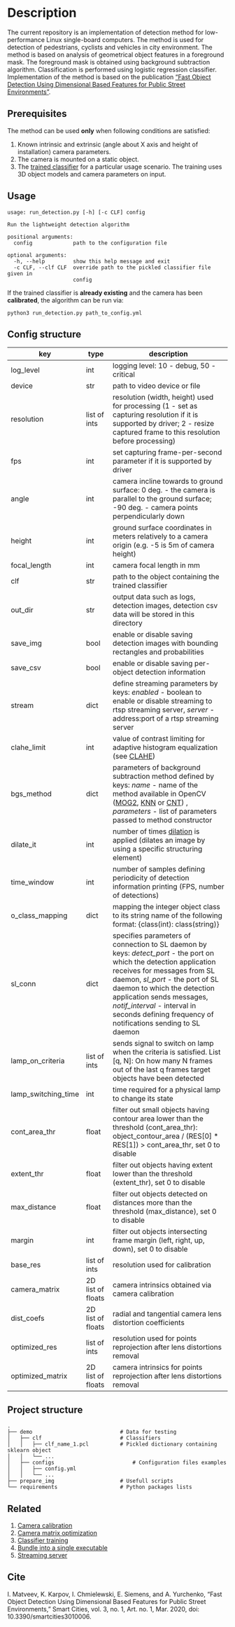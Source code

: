 # Description
The current repository is an implementation of detection method for low-performance Linux single-board computers.
The method is used for detection of pedestrians, cyclists and vehicles in city environment.
The method is based on analysis of geometrical object features in a foreground mask. The foreground mask is obtained using background subtraction algorithm.
Classification is performed using logistic regression classifier.
Implementation of the method is based on the publication [“Fast Object Detection Using Dimensional Based Features for Public Street Environments”](https://www.mdpi.com/2624-6511/3/1/6).

## Prerequisites
The method can be used **only** when following conditions are satisfied:
1) Known intrinsic and extrinsic (angle about X axis and height of installation) camera parameters.
2) The camera is mounted on a static object.
3) The [trained classifier](https://github.com/necator9/model_training) for a particular usage scenario. The training uses 3D object models and camera parameters on input.

## Usage
```
usage: run_detection.py [-h] [-c CLF] config

Run the lightweight detection algorithm

positional arguments:
  config             path to the configuration file

optional arguments:
  -h, --help         show this help message and exit
  -c CLF, --clf CLF  override path to the pickled classifier file given in
                     config
```

If the trained classifier is **already existing** and the camera has been **calibrated**, the algorithm can be run via:
```
python3 run_detection.py path_to_config.yml
```  

## Config structure

| key | type | description |
|---|---|---|
| log_level | int | logging level: 10 - debug, 50 - critical |
| device | str | path to video device or file  |
| resolution | list of ints | resolution (width, height) used for processing (1 - set as capturing resolution if it is supported by driver; 2 - resize captured frame to this resolution before processing) |
| fps | int | set capturing frame-per-second parameter if it is supported by driver |
| angle | int | camera incline towards to ground surface: 0 deg. - the camera is parallel to the ground surface; -90 deg. - camera points perpendicularly down |
| height | int | ground surface coordinates in meters relatively to a camera origin (e.g. -5 is 5m of camera height) |
| focal_length | int | camera focal length in mm |
| clf | str | path to the object containing the trained classifier |
| out_dir | str | output data such as logs, detection images, detection csv data will be stored in this directory |
| save_img | bool | enable or disable saving detection images with bounding rectangles and probabilities |
| save_csv | bool | enable or disable saving per-object detection information |
| stream | dict | define streaming parameters by keys: *enabled* - boolean to enable or disable streaming to rtsp streaming server, *server* - address:port of a rtsp streaming server   |
| clahe_limit | int | value of contrast limiting for adaptive histogram equalization (see [CLAHE](https://docs.opencv.org/master/d5/daf/tutorial_py_histogram_equalization.html))
| bgs_method | dict | parameters of background subtraction method defined by keys: *name* - name of the method available in OpenCV ([MOG2](https://docs.opencv.org/3.4/d7/d7b/classcv_1_1BackgroundSubtractorMOG2.html), [KNN](https://docs.opencv.org/3.4/db/d88/classcv_1_1BackgroundSubtractorKNN.html) or [CNT](https://docs.opencv.org/3.4/db/d88/classcv_1_1BackgroundSubtractorKNN.html))  , *parameters* - list of parameters passed to method constructor |
| dilate_it | int | number of times [dilation](https://docs.opencv.org/3.4/db/df6/tutorial_erosion_dilatation.html) is applied (dilates an image by using a specific structuring element) |
| time_window | int | number of samples defining periodicity of detection information printing (FPS, number of detections) |
| o_class_mapping | dict | mapping the integer object class to its string name of the following format: {class(int): class(string)} |
| sl_conn | dict | specifies parameters of connection to SL daemon by keys:  *detect_port* - the port on which the detection application receives for messages from SL daemon, *sl_port* - the port of SL daemon to which the detection application sends messages, *notif_interval* - interval in seconds defining frequency of notifications sending to SL daemon |
| lamp_on_criteria | list of ints | sends signal to switch on lamp when the criteria is satisfied. List [q, N]: On how many N frames out of the last q frames target objects have been detected |
| lamp_switching_time | int | time required for a physical lamp to change its state |
| cont_area_thr | float | filter out small objects having contour area lower than the threshold (cont_area_thr): object_contour_area / (RES[0] * RES[1]) > cont_area_thr, set 0 to disable |
| extent_thr | float | filter out objects having extent lower than the threshold (extent_thr), set 0 to disable |
| max_distance | float | filter out objects detected on distances more than the threshold (max_distance), set 0 to disable | 
| margin | int|  filter out objects intersecting frame margin (left, right, up, down), set 0 to disable |
| base_res | list of ints | resolution used for calibration |
| camera_matrix |  2D list of floats | camera intrinsics obtained via camera calibration |
| dist_coefs | 2D list of floats | radial and tangential camera lens distortion coefficients |
| optimized_res | list of ints | resolution used for points reprojection after lens distortions removal |
| optimized_matrix | 2D list of floats | camera intrinsics for points reprojection after lens distortions removal |

## Project structure

    .
    ├── demo                            # Data for testing
    │   ├── clf                         # Classifiers
    │   │   ├── clf_name_1.pcl          # Pickled dictionary containing sklearn object
    │   │   └── ...
    │   ├── configs                         # Configuration files examples 
    │   │   ├── config.yml                  
    │   │   └── ...
    ├── prepare_img                     # Usefull scripts
    └── requirements                    # Python packages lists

## Related
1. [Camera calibration](doc/calibration.md)
2. [Camera matrix optimization](https://github.com/necator9/get_optimal_cam_mtx)
3. [Classifier training](https://github.com/necator9/model_training)
4. [Bundle into a single executable](doc/pyinstaller.md)
5. [Streaming server](doc/streaming_server.md)

## Cite

I. Matveev, K. Karpov, I. Chmielewski, E. Siemens, and A. Yurchenko, “Fast Object Detection Using Dimensional Based Features for Public Street Environments,” Smart Cities, vol. 3, no. 1, Art. no. 1, Mar. 2020, doi: 10.3390/smartcities3010006.